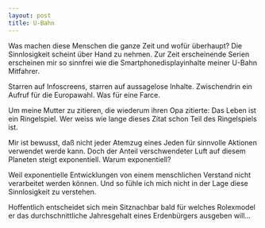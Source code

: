 ```yaml
---
layout: post
title: U-Bahn
---
```


Was machen diese Menschen die ganze Zeit und wofür überhaupt? Die Sinnlosigkeit scheint über Hand zu nehmen. Zur Zeit erscheinende Serien erscheinen mir so sinnfrei wie die Smartphonedisplayinhalte meiner U-Bahn Mitfahrer.

Starren auf Infoscreens, starren auf aussagelose Inhalte. Zwischendrin ein Aufruf für die Europawahl. Was für eine Farce.

Um meine Mutter zu zitieren, die wiederum ihren Opa zitierte: Das Leben ist ein Ringelspiel. Wer weiss wie lange dieses Zitat schon Teil des Ringelspiels ist.

Mir ist bewusst, daß nicht jeder Atemzug eines Jeden für sinnvolle Aktionen verwendet werde  kann. Doch der Anteil verschwendeter Luft auf diesem Planeten steigt exponentiell. Warum exponentiell?

Weil exponentielle Entwicklungen von einem menschlichen Verstand nicht verarbeitet werden können. Und so fühle ich mich nicht in der Lage diese Sinnlosigkeit zu verstehen.

Hoffentlich entscheidet sich mein Sitznachbar bald für welches Rolexmodel er das durchschnittliche Jahresgehalt eines Erdenbürgers ausgeben will...